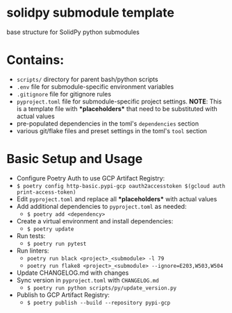 # solidpy submodule template
base structure for SolidPy python submodules

# Contains:
- `scripts/` directory for parent bash/python scripts
- `.env` file for submodule-specific environment variables
- `.gitignore` file for gitignore rules
- `pyproject.toml` file for submodule-specific project settings. __NOTE__: This is a template file with __\*placeholders\*__ that need to be substituted with actual values
- pre-populated dependencies in the toml's `dependencies` section
- various git/flake files and preset settings in the toml's `tool` section

# Basic Setup and Usage
- Configure Poetry Auth to use GCP Artifact Registry:
- `$ poetry config http-basic.pypi-gcp oauth2accesstoken $(gcloud auth print-access-token)`
- Edit `pyproject.toml` and replace all __\*placeholders\*__ with actual values
- Add additional dependencies to `pyproject.toml` as needed:
  - `$ poetry add <dependency>`
- Create a virtual environment and install dependencies:
  - `$ poetry update`
- Run tests:
  - `$ poetry run pytest`
- Run linters:
  - `poetry run black <project>_<submodule> -l 79`
  - `poetry run flake8 <project>_<submodule> --ignore=E203,W503,W504`
- Update CHANGELOG.md with changes
- Sync version in `pyproject.toml` with `CHANGELOG.md`
  - `$ poetry run python scripts/py/update_version.py` 
- Publish to GCP Artifact Registry:
  - `$ poetry publish --build --repository pypi-gcp`
